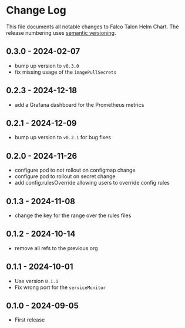 # Change Log

This file documents all notable changes to Falco Talon Helm Chart. The release
numbering uses [semantic versioning](http://semver.org).

## 0.3.0 - 2024-02-07

- bump up version to `v0.3.0`
- fix missing usage of the `imagePullSecrets`

## 0.2.3 - 2024-12-18

- add a Grafana dashboard for the Prometheus metrics 

## 0.2.1 - 2024-12-09

- bump up version to `v0.2.1` for bug fixes

## 0.2.0 - 2024-11-26
- configure pod to not rollout on configmap change
- configure pod to rollout on secret change
- add config.rulesOverride allowing users to override config rules

## 0.1.3 - 2024-11-08

- change the key for the range over the rules files

## 0.1.2 - 2024-10-14

- remove all refs to the previous org

## 0.1.1 - 2024-10-01

- Use version `0.1.1`
- Fix wrong port for the `serviceMonitor`

## 0.1.0 - 2024-09-05

- First release